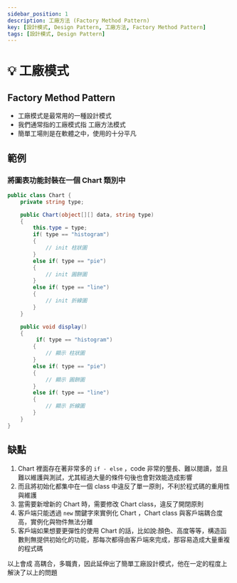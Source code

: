 ```yaml
---
sidebar_position: 1
description: 工廠方法 (Factory Method Pattern) 
key: [設計模式, Design Pattern, 工廠方法, Factory Method Pattern]
tags: [設計模式, Design Pattern]
---
```


# 💡 工廠模式

## Factory Method Pattern

- 工廠模式是最常用的一種設計模式
- 我們通常指的工廠模式指 工廠方法模式
- 簡單工場則是在軟體之中，使用的十分平凡

## 範例

### 將圖表功能封裝在一個 Chart 類別中

```csharp
public class Chart {
    private string type;

    public Chart(object[][] data, string type)
    {
        this.type = type;
        if( type == "histogram")
        {
            // init 柱狀圖
        }
        else if( type == "pie")
        {
            // init 圓餅圖
        }
        else if( type == "line")
        {
            // init 折線圖
        }
    }

    public void display()
    {
         if( type == "histogram")
        {
            // 顯示 柱狀圖
        }
        else if( type == "pie")
        {
            // 顯示 圓餅圖
        }
        else if( type == "line")
        {
            // 顯示 折線圖
        }
    }
}
```

## 缺點

1. Chart 裡面存在著非常多的 `if - else` ，code 非常的壟長、難以閱讀，並且難以維護與測試，尤其經過大量的條件句後也會對效能造成影響
2. 而且將初始化都集中在一個 class 中違反了單一原則，不利於程式碼的重用性與維護
3. 當需要新增新的 Chart 時，需要修改 Chart class，違反了開閉原則
4. 客戶端只能透過 `new` 關鍵字來實例化 Chart ，Chart class 與客戶端耦合度高，實例化與物件無法分離
5. 客戶端如果想要更彈性的使用 Chart 的話，比如說:顏色、高度等等，構造函數則無提供初始化的功能，那每次都得由客戶端來完成，那容易造成大量重複的程式碼

以上會成 高耦合，多職責，因此延伸出了簡單工廠設計模式，他在一定的程度上解決了以上的問題
